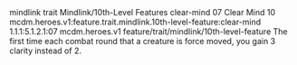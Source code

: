 <ability>
  <metadata>
    <class>mindlink</class>
    <feature_type>trait</feature_type>
    <file_dpath>Mindlink/10th-Level Features</file_dpath>
    <item_id>clear-mind</item_id>
    <item_index>07</item_index>
    <item_name>Clear Mind</item_name>
    <level>10</level>
    <scc>mcdm.heroes.v1:feature.trait.mindlink.10th-level-feature:clear-mind</scc>
    <scdc>1.1.1:5.1.2.1:07</scdc>
    <source>mcdm.heroes.v1</source>
    <type>feature/trait/mindlink/10th-level-feature</type>
  </metadata>
  <effects>
    <effect type="mundane">The first time each combat round that a creature is force moved, you gain 3 clarity instead of 2.</effect>
  </effects>
</ability>
